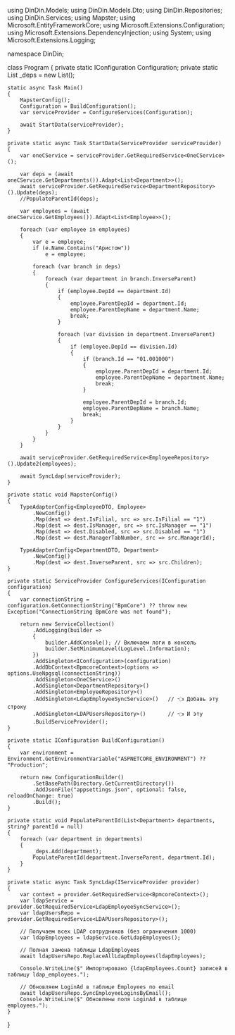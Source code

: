 using DinDin.Models;
using DinDin.Models.Dto;
using DinDin.Repositories;
using DinDin.Services;
using Mapster;
using Microsoft.EntityFrameworkCore;
using Microsoft.Extensions.Configuration;
using Microsoft.Extensions.DependencyInjection;
using System;
using Microsoft.Extensions.Logging;

namespace DinDin;

class Program
{
    private static IConfiguration Configuration;
    private static List<Department> _deps = new List<Department>();

    static async Task Main()
    {
        MapsterConfig();
        Configuration = BuildConfiguration();
        var serviceProvider = ConfigureServices(Configuration);

        await StartData(serviceProvider);
    }

    private static async Task StartData(ServiceProvider serviceProvider)
    {
        var oneCService = serviceProvider.GetRequiredService<OneCService>();

        var deps = (await oneCService.GetDepartments()).Adapt<List<Department>>();
        await serviceProvider.GetRequiredService<DepartmentRepository>().Update(deps);
        //PopulateParentId(deps);

        var employees = (await oneCService.GetEmployees()).Adapt<List<Employee>>();

        foreach (var employee in employees)
        {
            var e = employee;
            if (e.Name.Contains("Аристом"))
                e = employee;

            foreach (var branch in deps)
            {
                foreach (var department in branch.InverseParent)
                {
                    if (employee.DepId == department.Id)
                    {
                        employee.ParentDepId = department.Id;
                        employee.ParentDepName = department.Name;
                        break;
                    }

                    foreach (var division in department.InverseParent)
                    {
                        if (employee.DepId == division.Id)
                        {
                            if (branch.Id == "01.001000")
                            {
                                employee.ParentDepId = department.Id;
                                employee.ParentDepName = department.Name;
                                break;
                            }

                            employee.ParentDepId = branch.Id;
                            employee.ParentDepName = branch.Name;
                            break;
                        }
                    }
                }
            }
        }

        await serviceProvider.GetRequiredService<EmployeeRepository>().Update2(employees);
        
        await SyncLdap(serviceProvider);
    }

    private static void MapsterConfig()
    {
        TypeAdapterConfig<EmployeeDTO, Employee>
            .NewConfig()
            .Map(dest => dest.IsFilial, src => src.IsFilial == "1")
            .Map(dest => dest.IsManager, src => src.IsManager == "1")
            .Map(dest => dest.Disabled, src => src.Disabled == "1")
            .Map(dest => dest.ManagerTabNumber, src => src.ManagerId);

        TypeAdapterConfig<DepartmentDTO, Department>
            .NewConfig()
            .Map(dest => dest.InverseParent, src => src.Children);
    }

    private static ServiceProvider ConfigureServices(IConfiguration configuration)
    {
        var connectionString = configuration.GetConnectionString("BpmCore") ?? throw new Exception("ConnectionString BpmCore was not found");

        return new ServiceCollection()
            .AddLogging(builder =>
            {
                builder.AddConsole(); // Включаем логи в консоль
                builder.SetMinimumLevel(LogLevel.Information);
            })
            .AddSingleton<IConfiguration>(configuration)
            .AddDbContext<BpmcoreContext>(options => options.UseNpgsql(connectionString))
            .AddSingleton<OneCService>()
            .AddSingleton<DepartmentRepository>()
            .AddSingleton<EmployeeRepository>()
            .AddSingleton<LdapEmployeeSyncService>()   // 👈 Добавь эту строку
            .AddSingleton<LDAPUsersRepository>()       // 👈 И эту
            .BuildServiceProvider();
    }

    private static IConfiguration BuildConfiguration()
    {
        var environment = Environment.GetEnvironmentVariable("ASPNETCORE_ENVIRONMENT") ?? "Production";

        return new ConfigurationBuilder()
            .SetBasePath(Directory.GetCurrentDirectory())
            .AddJsonFile("appsettings.json", optional: false, reloadOnChange: true)
            .Build();
    }

    private static void PopulateParentId(List<Department> departments, string? parentId = null)
    {
        foreach (var department in departments)
        {
            _deps.Add(department);
            PopulateParentId(department.InverseParent, department.Id);
        }
    }
    
    private static async Task SyncLdap(IServiceProvider provider)
    {
        var context = provider.GetRequiredService<BpmcoreContext>();
        var ldapService = provider.GetRequiredService<LdapEmployeeSyncService>();
        var ldapUsersRepo = provider.GetRequiredService<LDAPUsersRepository>();

        // Получаем всех LDAP сотрудников (без ограничения 1000)
        var ldapEmployees = ldapService.GetLdapEmployees();

        // Полная замена таблицы LdapEmployees
        await ldapUsersRepo.ReplaceAllLdapEmployees(ldapEmployees);

        Console.WriteLine($" Импортировано {ldapEmployees.Count} записей в таблицу ldap_employees.");

        // Обновляем LoginAd в таблице Employees по email
        await ldapUsersRepo.SyncEmployeeLoginsByEmail();
        Console.WriteLine($" Обновлены поля LoginAd в таблице employees.");
    }

}
